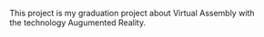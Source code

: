 This project is my graduation project about Virtual Assembly with  
the technology Augumented Reality.
